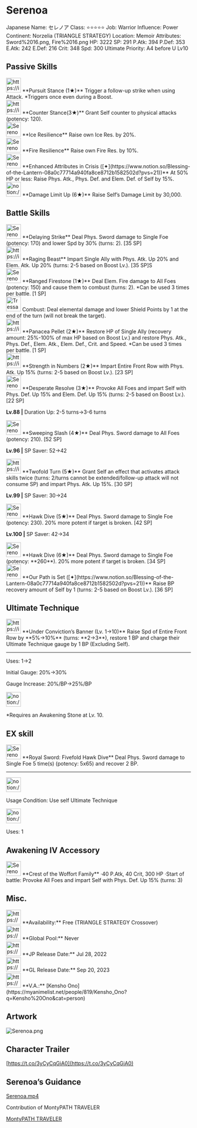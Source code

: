 # Serenoa

Japanese Name: セレノア
Class: ⭐️⭐️⭐️⭐️⭐️
Job: Warrior
Influence: Power
Continent: Norzelia (TRIANGLE STRATEGY)
Location: Memoir
Attributes: Sword%2016.png, Fire%2016.png
HP: 3222
SP: 291
P.Atk: 394
P.Def: 353
E.Atk: 242
E.Def: 216
Crit: 348
Spd: 300
Ultimate Priority: A4 before U Lv10

## Passive Skills

<aside>
<img src="https://img.game8.jp/7623365/ae3a0e8744b1fa41b569d4be5e69a30a.png/show" alt="https://img.game8.jp/7623365/ae3a0e8744b1fa41b569d4be5e69a30a.png/show" width="40px" /> **Pursuit Stance (1★)**
Trigger a follow-up strike when using Attack. *Triggers once even during a Boost.

</aside>

<aside>
<img src="https://img.game8.jp/7623363/6dfcad5534be155445998811c2d1b2c4.png/show" alt="https://img.game8.jp/7623363/6dfcad5534be155445998811c2d1b2c4.png/show" width="40px" /> **Counter Stance(3★)**
Grant Self counter to physical attacks (potency: 120).

</aside>

<aside>
<img src="Serenoa%208a62f393d9824de3b49e6d5def009cc7/Ice_Resilience.png" alt="Serenoa%208a62f393d9824de3b49e6d5def009cc7/Ice_Resilience.png" width="40px" /> **Ice Resilience**
Raise own Ice Res. by 20%.

</aside>

<aside>
<img src="Serenoa%208a62f393d9824de3b49e6d5def009cc7/Fire_Resilience.png" alt="Serenoa%208a62f393d9824de3b49e6d5def009cc7/Fire_Resilience.png" width="40px" /> **Fire Resilience**
Raise own Fire Res. by 10%.

</aside>

<aside>
<img src="Serenoa%208a62f393d9824de3b49e6d5def009cc7/Phys_Atk_Boost.png" alt="Serenoa%208a62f393d9824de3b49e6d5def009cc7/Phys_Atk_Boost.png" width="40px" /> **Enhanced Attributes in Crisis ([✦](https://www.notion.so/Blessing-of-the-Lantern-08a0c77714a940fa8ce8712b1582502d?pvs=21))**
At 50% HP or less: Raise Phys. Atk., Phys. Def. and Elem. Def. of Self by 15%.

</aside>

<aside>
<img src="notion://custom_emoji/2482af5e-3bb7-4af8-a110-df4150e44521/17debbc6-5396-80a6-933a-007af3a7f551" alt="notion://custom_emoji/2482af5e-3bb7-4af8-a110-df4150e44521/17debbc6-5396-80a6-933a-007af3a7f551" width="40px" /> **Damage Limit Up (6★)**
Raise Self’s Damage Limit by 30,000.

</aside>

## Battle Skills

<aside>
<img src="Serenoa%208a62f393d9824de3b49e6d5def009cc7/Sword.png" alt="Serenoa%208a62f393d9824de3b49e6d5def009cc7/Sword.png" width="40px" /> **Delaying Strike**
Deal Phys. Sword damage to Single Foe (potency: 170) and lower Spd by 30% (turns: 2). [35 SP]

</aside>

<aside>
<img src="https://img.game8.jp/6909195/fb1af3b553f4112d4403e0f7452fd2a2.png/show" alt="https://img.game8.jp/6909195/fb1af3b553f4112d4403e0f7452fd2a2.png/show" width="40px" /> **Raging Beast**
Impart Single Ally with Phys. Atk. Up 20% and Elem. Atk. Up 20% (turns: 2-5 based on Boost Lv.). [35 SP]S

</aside>

<aside>
<img src="Serenoa%208a62f393d9824de3b49e6d5def009cc7/Fire.png" alt="Serenoa%208a62f393d9824de3b49e6d5def009cc7/Fire.png" width="40px" /> **Ranged Firestone (1★)**
Deal Elem. Fire damage to All Foes (potency: 150) and cause them to combust (turns: 2). *Can be used 3 times per battle. [1 SP]

<aside>
<img src="Tressa%20EX%200b5db6785d514c2ebb35033b73fd11b7/Combustion.png" alt="Tressa%20EX%200b5db6785d514c2ebb35033b73fd11b7/Combustion.png" width="40px" /> Combust: Deal elemental damage and lower Shield Points by 1 at the end of the turn (will not break the target).

</aside>

</aside>

<aside>
<img src="https://img.game8.jp/6909197/4eaa54be6aac9c9c4a1b006531ef1771.png/show" alt="https://img.game8.jp/6909197/4eaa54be6aac9c9c4a1b006531ef1771.png/show" width="40px" /> **Panacea Pellet (2★)**
Restore HP of Single Ally (recovery amount: 25%-100% of max HP based on Boost Lv.) and restore Phys. Atk., Phys. Def., Elem. Atk., Elem. Def., Crit. and Speed. *Can be used 3 times per battle. [1 SP]

</aside>

<aside>
<img src="https://img.game8.jp/6909195/fb1af3b553f4112d4403e0f7452fd2a2.png/show" alt="https://img.game8.jp/6909195/fb1af3b553f4112d4403e0f7452fd2a2.png/show" width="40px" /> **Strength in Numbers (2★)**
Impart Entire Front Row with Phys. Atk. Up 15% (turns: 2-5 based on Boost Lv.). [23 SP]

</aside>

<aside>
<img src="Serenoa%208a62f393d9824de3b49e6d5def009cc7/Incite.png" alt="Serenoa%208a62f393d9824de3b49e6d5def009cc7/Incite.png" width="40px" /> **Desperate Resolve (3★)**
Provoke All Foes and impart Self with Phys. Def. Up 15% and Elem. Def. Up 15% (turns: 2-5 based on Boost Lv.). [22 SP]

**Lv.88 |** Duration Up: 2-5 turns→3-6 turns

</aside>

<aside>
<img src="Serenoa%208a62f393d9824de3b49e6d5def009cc7/Sword%201.png" alt="Serenoa%208a62f393d9824de3b49e6d5def009cc7/Sword%201.png" width="40px" /> **Sweeping Slash (4★)**
Deal Phys. Sword damage to All Foes (potency: 210). [52 SP]

**Lv.96 |** SP Saver: 52→42

</aside>

<aside>
<img src="https://img.game8.jp/6909195/fb1af3b553f4112d4403e0f7452fd2a2.png/show" alt="https://img.game8.jp/6909195/fb1af3b553f4112d4403e0f7452fd2a2.png/show" width="40px" /> **Twofold Turn (5★)**
Grant Self an effect that activates attack skills twice (turns: 2/turns cannot be extended/follow-up attack will not consume SP) and impart Phys. Atk. Up 15%. [30 SP]

**Lv.99 |** SP Saver: 30→24

</aside>

<aside>
<img src="Serenoa%208a62f393d9824de3b49e6d5def009cc7/Sword%202.png" alt="Serenoa%208a62f393d9824de3b49e6d5def009cc7/Sword%202.png" width="40px" /> **Hawk Dive (5★)**
Deal Phys. Sword damage to Single Foe (potency: 230). 20% more potent if target is broken. [42 SP]

**Lv.100 |** SP Saver: 42→34

<aside>
<img src="Serenoa%208a62f393d9824de3b49e6d5def009cc7/Sword%202.png" alt="Serenoa%208a62f393d9824de3b49e6d5def009cc7/Sword%202.png" width="40px" /> **Hawk Dive (6★)**
Deal Phys. Sword damage to Single Foe (potency: **260**). 20% more potent if target is broken. [34 SP]

</aside>

</aside>

<aside>
<img src="Serenoa%208a62f393d9824de3b49e6d5def009cc7/BP_Recovery.png" alt="Serenoa%208a62f393d9824de3b49e6d5def009cc7/BP_Recovery.png" width="40px" /> **Our Path is Set ([✦](https://www.notion.so/Blessing-of-the-Lantern-08a0c77714a940fa8ce8712b1582502d?pvs=21))**
Raise BP recovery amount of Self by 1 (turns: 2-5 based on Boost Lv.). [36 SP]

</aside>

## Ultimate Technique

<aside>
<img src="https://img.game8.jp/6909197/4eaa54be6aac9c9c4a1b006531ef1771.png/show" alt="https://img.game8.jp/6909197/4eaa54be6aac9c9c4a1b006531ef1771.png/show" width="40px" /> **Under Conviction’s Banner (Lv. 1→10)**
Raise Spd of Entire Front Row by **5%→10%** (turns: **2→3**), restore 1 BP and charge their Ultimate Technique gauge by 1 BP (Excluding Self).

---

Uses:
1→2

Initial Gauge:
20%→30%

Gauge Increase:
20%/BP→25%/BP

<aside>
<img src="notion://custom_emoji/2482af5e-3bb7-4af8-a110-df4150e44521/182ebbc6-5396-80af-9978-007ac248795b" alt="notion://custom_emoji/2482af5e-3bb7-4af8-a110-df4150e44521/182ebbc6-5396-80af-9978-007ac248795b" width="40px" />

*Requires an Awakening Stone at Lv. 10.

</aside>

</aside>

## EX skill

<aside>
<img src="Serenoa%208a62f393d9824de3b49e6d5def009cc7/Sword%203.png" alt="Serenoa%208a62f393d9824de3b49e6d5def009cc7/Sword%203.png" width="40px" /> **Royal Sword: Fivefold Hawk Dive**
Deal Phys. Sword damage to Single Foe 5 time(s) (potency: 5x65) and recover 2 BP.

---

<aside>
<img src="notion://custom_emoji/2482af5e-3bb7-4af8-a110-df4150e44521/137ebbc6-5396-802c-b9bc-007a54884b6f" alt="notion://custom_emoji/2482af5e-3bb7-4af8-a110-df4150e44521/137ebbc6-5396-802c-b9bc-007a54884b6f" width="40px" />

Usage Condition: Use self Ultimate Technique

</aside>

<aside>
<img src="notion://custom_emoji/2482af5e-3bb7-4af8-a110-df4150e44521/137ebbc6-5396-802c-b9bc-007a54884b6f" alt="notion://custom_emoji/2482af5e-3bb7-4af8-a110-df4150e44521/137ebbc6-5396-802c-b9bc-007a54884b6f" width="40px" />

Uses: 1

</aside>

</aside>

## Awakening IV Accessory

<aside>
<img src="Serenoa%208a62f393d9824de3b49e6d5def009cc7/Awakening_IV.png" alt="Serenoa%208a62f393d9824de3b49e6d5def009cc7/Awakening_IV.png" width="40px" /> **Crest of the Woffort Family**
·40 P.Atk, 40 Crit, 300 HP
·Start of battle: Provoke All Foes and impart Self with Phys. Def. Up 15% (turns: 3)

</aside>

## Misc.

<aside>
<img src="https://www.notion.so/icons/gift_gray.svg" alt="https://www.notion.so/icons/gift_gray.svg" width="40px" /> **Availability:** Free (TRIANGLE STRATEGY Crossover)

</aside>

<aside>
<img src="https://www.notion.so/icons/globe_gray.svg" alt="https://www.notion.so/icons/globe_gray.svg" width="40px" /> **Global Pool:** Never

</aside>

<aside>
<img src="https://www.notion.so/icons/calendar_red.svg" alt="https://www.notion.so/icons/calendar_red.svg" width="40px" /> **JP Release Date:**
Jul 28, 2022

</aside>

<aside>
<img src="https://www.notion.so/icons/calendar_blue.svg" alt="https://www.notion.so/icons/calendar_blue.svg" width="40px" /> **GL Release Date:**
Sep 20, 2023

</aside>

<aside>
<img src="https://www.notion.so/icons/microphone_gray.svg" alt="https://www.notion.so/icons/microphone_gray.svg" width="40px" /> **V.A.:** [Kensho Ono](https://myanimelist.net/people/819/Kensho_Ono?q=Kensho%20Ono&cat=person)

</aside>

## Artwork

![Serenoa.png](Serenoa%208a62f393d9824de3b49e6d5def009cc7/Serenoa.png)

## Character Trailer

[https://t.co/3yCyCqGiA0](https://t.co/3yCyCqGiA0)

## Serenoa’s Guidance

[Serenoa.mp4](Serenoa%208a62f393d9824de3b49e6d5def009cc7/Serenoa.mp4)

Contribution of MontyPATH TRAVELER

[MontyPATH TRAVELER](https://www.youtube.com/@MontyPATHTRAVELER)